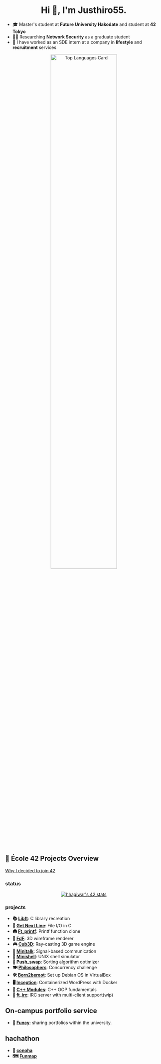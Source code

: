 <h1 align="center">Hi 👋, I'm Justhiro55.</h1>

- 🎓 Master's student at **Future University Hakodate** and student at **42 Tokyo**
- 👨‍💻 Researching **Network Security** as a graduate student
- 🌱 I have worked as an SDE intern at a company in **lifestyle** and **recruitment** services

<div align="center">
  <img src="https://github-readme-stats.vercel.app/api/top-langs/?username=Justhiro55&layout=compact&theme=tokyonight" alt="Top Languages Card" style="width: 65%;" />
</div>

## 🚀 École 42 Projects Overview
[Why I decided to join 42](https://note.com/__justhiro/n/n8538a9d4cec1)

### status
<div align="center">

  [![hhagiwar's 42 stats](https://badge.mediaplus.ma/<darkblue>/hhagiwar)](https://github.com/oakoudad/badge42)
</div>

### projects
- **📚 [Libft](https://github.com/Justhiro55/libft)**: C library recreation
- **📃 [Get Next Line](https://github.com/Justhiro55/get_next_line)**: File I/O in C
- **🖨️ [Ft_printf](https://github.com/Justhiro55/ft_printf)**: Printf function clone
- **🌌 [FdF](https://github.com/Justhiro55/FdF)**: 3D wireframe renderer
- **🎮 [Cub3D](https://github.com/Justhiro55/Cub3d)**: Ray-casting 3D game engine
- **📡 [Minitalk](https://github.com/Justhiro55/minitalk)**: Signal-based communication
- **🐚 [Minishell](https://github.com/Justhiro55/minishell)**: UNIX shell simulator
- **🧩 [Push_swap](https://github.com/Justhiro55/push_swap)**: Sorting algorithm optimizer
- **🍽️ [Philosophers](https://github.com/Justhiro55/Philosophers)**: Concurrency challenge
- **🛠️ [Born2beroot](https://github.com/Justhiro55/Born2beroot)**: Set up Debian OS in VirtualBox
- **🖥️ [Inception](https://github.com/Justhiro55/inception-42)**: Containerized WordPress with Docker
- **🚀 [C++ Modules](https://github.com/Justhiro55/cpp)**: C++ OOP fundamentals
- **💬 [ft_irc](https://github.com/Justhiro55/ft_irc)**: IRC server with multi-client support(wip)

## On-campus portfolio service
- **📁 [Funcy](https://github.com/Funcy-ICT)**: sharing portfolios within the university.

## hachathon
- **📁 [conoha](https://github.com/Justhiro55/ConoHA)**
- **🗺️ [Funmap](https://github.com/Justhiro55/FunMap)**



